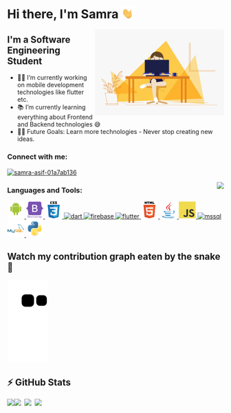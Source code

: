 # Hi there, I'm Samra <img width="30px" src="https://github.com/samraasif834/samraasif834/blob/main/waving-hand-joypixels.gif" />

<img align="right" alt="GIF" height="200px" width="300px" src="https://github.com/samraasif834/samraasif834/blob/main/d4tvukbt5mra37cvwklk%20(1).gif" />

## I'm a Software Engineering Student  

- 👨‍💻 I’m currently working on mobile development technologies like flutter etc.
- 📚 I’m currently learning everything about Frontend and Backend technologies 😅
- 💪🏼 Future Goals: Learn more technologies - Never stop creating new ideas.


<h3 align="left">Connect with me:</h3>
<p align="left">
<a href="https://linkedin.com/in/samra-asif-01a7ab136" target="blank"><img align="center" src="https://raw.githubusercontent.com/rahuldkjain/github-profile-readme-generator/master/src/images/icons/Social/linked-in-alt.svg" alt="samra-asif-01a7ab136" height="30" width="40" /></a>
<!-- <a href="https://fb.com/sumra.asif.775" target="blank"><img align="center" src="https://raw.githubusercontent.com/rahuldkjain/github-profile-readme-generator/master/src/images/icons/Social/facebook.svg" alt="sumra.asif.775" height="30" width="40" /></a>
<a href="https://instagram.com/samraasif08" target="blank"><img align="center" src="https://raw.githubusercontent.com/rahuldkjain/github-profile-readme-generator/master/src/images/icons/Social/instagram.svg" alt="samraasif08" height="30" width="40" /></a> -->
</p>
<img align="right" src="https://estruyf-github.azurewebsites.net/api/VisitorHit?user=samraasif834&repo=samraasif834&countColorcountColor&countColor=%237B1E7B"/>



<h3 align="left">Languages and Tools:</h3>
<p align="left"> <a href="https://developer.android.com" target="_blank" rel="noreferrer"> <img src="https://raw.githubusercontent.com/devicons/devicon/master/icons/android/android-original-wordmark.svg" alt="android" width="40" height="40"/> </a> <a href="https://getbootstrap.com" target="_blank" rel="noreferrer"> <img src="https://raw.githubusercontent.com/devicons/devicon/master/icons/bootstrap/bootstrap-plain-wordmark.svg" alt="bootstrap" width="40" height="40"/> </a> <a href="https://www.w3schools.com/css/" target="_blank" rel="noreferrer"> <img src="https://raw.githubusercontent.com/devicons/devicon/master/icons/css3/css3-original-wordmark.svg" alt="css3" width="40" height="40"/> </a> <a href="https://dart.dev" target="_blank" rel="noreferrer"> <img src="https://www.vectorlogo.zone/logos/dartlang/dartlang-icon.svg" alt="dart" width="40" height="40"/> </a> <a href="https://firebase.google.com/" target="_blank" rel="noreferrer"> <img src="https://www.vectorlogo.zone/logos/firebase/firebase-icon.svg" alt="firebase" width="40" height="40"/> </a> <a href="https://flutter.dev" target="_blank" rel="noreferrer"> <img src="https://www.vectorlogo.zone/logos/flutterio/flutterio-icon.svg" alt="flutter" width="40" height="40"/> </a> <a href="https://www.w3.org/html/" target="_blank" rel="noreferrer"> <img src="https://raw.githubusercontent.com/devicons/devicon/master/icons/html5/html5-original-wordmark.svg" alt="html5" width="40" height="40"/> </a> <a href="https://www.java.com" target="_blank" rel="noreferrer"> <img src="https://raw.githubusercontent.com/devicons/devicon/master/icons/java/java-original.svg" alt="java" width="40" height="40"/> </a> <a href="https://developer.mozilla.org/en-US/docs/Web/JavaScript" target="_blank" rel="noreferrer"> <img src="https://raw.githubusercontent.com/devicons/devicon/master/icons/javascript/javascript-original.svg" alt="javascript" width="40" height="40"/> </a> <a href="https://www.microsoft.com/en-us/sql-server" target="_blank" rel="noreferrer"> <img src="https://www.svgrepo.com/show/303229/microsoft-sql-server-logo.svg" alt="mssql" width="40" height="40"/> </a> <a href="https://www.mysql.com/" target="_blank" rel="noreferrer"> <img src="https://raw.githubusercontent.com/devicons/devicon/master/icons/mysql/mysql-original-wordmark.svg" alt="mysql" width="40" height="40"/> </a> <a href="https://www.python.org" target="_blank" rel="noreferrer"> <img src="https://raw.githubusercontent.com/devicons/devicon/master/icons/python/python-original.svg" alt="python" width="40" height="40"/> </a> </p>

## Watch my contribution graph eaten by the snake🐍
![snake gif](https://github.com/samraasif834/samraasif834/blob/output/github-contribution-grid-snake-dark.svg)

## ⚡ GitHub Stats

<img align="left" src="https://github-readme-stats.vercel.app/api?username=samraasif834&show_icons=true&count_private=true&theme=synthwave" />
<img src="https://github-readme-stats.vercel.app/api/top-langs/?username=samraasif834&layout=compact&count_private=true&theme=synthwave" />
<img />

<img src="https://github-readme-streak-stats.herokuapp.com/?user=samraasif834&theme=synthwave" />
<img />

<img src="https://activity-graph.herokuapp.com/graph?username=samraasif834&theme=synthwave-84" />

